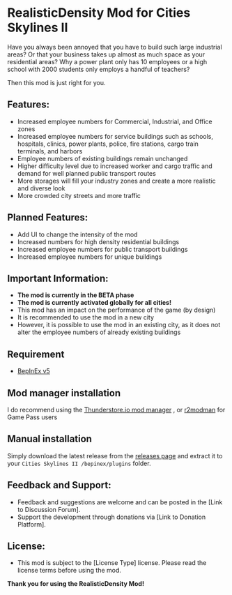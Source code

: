 # RealisticDensity Mod for Cities Skylines II

Have you always been annoyed that you have to build such large industrial areas? Or that your business takes up almost as much space as your residential areas?
Why a power plant only has 10 employees or a high school with 2000 students only employs a handful of teachers?

Then this mod is just right for you. 

## Features:
- Increased employee numbers for Commercial, Industrial, and Office zones
- Increased employee numbers for service buildings such as schools, hospitals, clinics, power plants, police, fire stations, cargo train terminals, and harbors
- Employee numbers of existing buildings remain unchanged
- Higher difficulty level due to increased worker and cargo traffic and demand for well planned public transport routes
- More storages will fill your industry zones and create a more realistic and diverse look
- More crowded city streets and more traffic

## Planned Features:
- Add UI to change the intensity of the mod
- Increased numbers for high density residential buildings
- Increased employee numbers for public transport buildings
- Increased employee numbers for unique buildings

## Important Information:
- **The mod is currently in the BETA phase**
- **The mod is currently activated globally for all cities!**
- This mod has an impact on the performance of the game (by design)
- It is recommended to use the mod in a new city
- However, it is possible to use the mod in an existing city, as it does not alter the employee numbers of already existing buildings

## Requirement
- [BepInEx v5](https://thunderstore.io/c/cities-skylines-ii/p/BepInEx/BepInExPack/)

## Mod manager installation
I do recommend using the [Thunderstore.io mod manager](https://www.overwolf.com/app/Thunderstore-Thunderstore_Mod_Manager) , or [r2modman](https://thunderstore.io/package/ebkr/r2modman/) for Game Pass users

## Manual installation
Simply download the latest release from the [releases page](https://github.com/89pleasure/cities2-realistic-density/releases)
and extract it to your `Cities Skylines II /bepinex/plugins` folder.

## Feedback and Support:
- Feedback and suggestions are welcome and can be posted in the [Link to Discussion Forum].
- Support the development through donations via [Link to Donation Platform].

## License:
- This mod is subject to the [License Type] license. Please read the license terms before using the mod.

**Thank you for using the RealisticDensity Mod!**